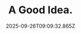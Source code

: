 ---
title: A Good Idea.
date: 2025-09-26T09:09:32.865Z
tags:
  - First-Things-First
categories:
  - 新概念
description: 记得填写描述内容哦~~~
---